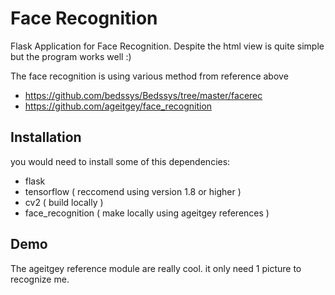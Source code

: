 # Face Recognition

Flask Application for Face Recognition.
Despite the html view is quite simple but the program works well :)

The face recognition is using various method from reference above
- https://github.com/bedssys/Bedssys/tree/master/facerec
- https://github.com/ageitgey/face_recognition

## Installation
you would need to install some of this dependencies:
 * flask
 * tensorflow ( reccomend using version 1.8 or higher )
 * cv2 ( build locally )
 * face_recognition ( make locally using ageitgey references )

## Demo

The ageitgey reference module are really cool. it only need 1 picture to recognize me.
